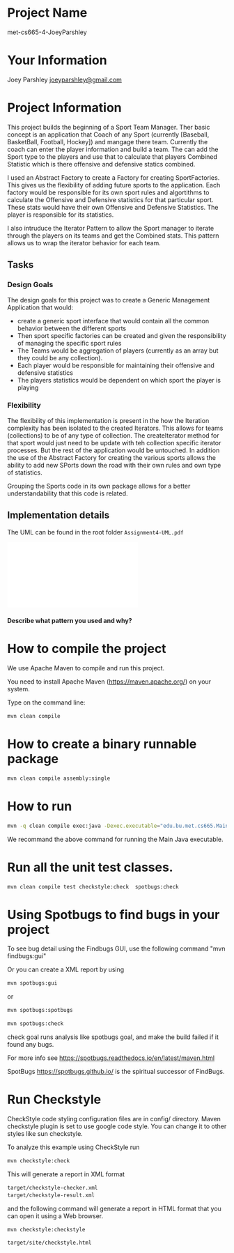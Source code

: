 # Project Name
met-cs665-4-JoeyParshley
# Your Information
Joey Parshley
joeyparshley@gmail.com

# Project Information
This project builds the beginning of a Sport Team Manager. Ther basic concept is an application that Coach 
of any Sport (currently [Baseball, BasketBall, Football, Hockey]) and mangage there team. Currently the coach can
enter the player information and build a team. The can add the Sport type to the players and use that to calculate that
players Combined Statistic which is there offensive and defensive statics combined. 

I used an Abstract Factory to create a Factory for creating SportFactories. This gives us the flexibility
of adding future sports to the application. Each factory would be responsible for its own sport rules and algortithms
to calculate the Offensive and Defensive statistics for that particular sport. These stats would have their own 
Offensive and Defensive Statistics. The player is responsible for its statistics.

I also intruduce the Iterator Pattern to allow the Sport manager to iterate through the players on its teams and 
get the Combined stats. This pattern allows us to wrap the iterator behavior for each team.

## Tasks
### Design Goals
The design goals for this project was to create a Generic Management Application that would:
* create a generic sport interface that would contain all the common behavior between the different sports
* Then sport specific factories can be created and given the responsibility of managing the specific sport rules
* The Teams would be aggregation of players (currently as an array but they could be any collection).
* Each player would be responsible for maintaining their offensive and defensive statistics
* The players statistics would be dependent on which sport the player is playing

### Flexibility
The flexibility of this implementation is present in the how the Iteration complexity has been isolated to the 
created Iterators. This allows for teams (collections) to be of any type of collection. The createIterator method for that sport
would just need to be update with teh collection specific iterator processes. But the rest of the application
would be untouched.
In addition the use of the Abstract Factory for creating the various sports allows the ability to add new SPorts down 
the road with their own rules and own type of statistics.

Grouping the Sports code in its own package allows for a better understandability that this code is related.

## Implementation details
The UML can be found in the root folder `Assignment4-UML.pdf`

![Project-UML](Project-UML.pdf)

#### Describe what pattern you used and why?


# How to compile the project

We use Apache Maven to compile and run this project. 

You need to install Apache Maven (https://maven.apache.org/)  on your system. 

Type on the command line: 

```bash
mvn clean compile
```

# How to create a binary runnable package 


```bash
mvn clean compile assembly:single
```


# How to run

```bash
mvn -q clean compile exec:java -Dexec.executable="edu.bu.met.cs665.Main" -Dlog4j.configuration="file:log4j.properties"
```

We recommand the above command for running the Main Java executable. 




# Run all the unit test classes.


```bash
mvn clean compile test checkstyle:check  spotbugs:check
```

# Using Spotbugs to find bugs in your project 

To see bug detail using the Findbugs GUI, use the following command "mvn findbugs:gui"

Or you can create a XML report by using  


```bash
mvn spotbugs:gui 
```

or 


```bash
mvn spotbugs:spotbugs
```


```bash
mvn spotbugs:check 
```

check goal runs analysis like spotbugs goal, and make the build failed if it found any bugs. 


For more info see 
https://spotbugs.readthedocs.io/en/latest/maven.html


SpotBugs https://spotbugs.github.io/ is the spiritual successor of FindBugs.


# Run Checkstyle 

CheckStyle code styling configuration files are in config/ directory. Maven checkstyle plugin is set to use google code style. 
You can change it to other styles like sun checkstyle. 

To analyze this example using CheckStyle run 

```bash
mvn checkstyle:check
```

This will generate a report in XML format


```bash
target/checkstyle-checker.xml
target/checkstyle-result.xml
```

and the following command will generate a report in HTML format that you can open it using a Web browser. 

```bash
mvn checkstyle:checkstyle
```

```bash
target/site/checkstyle.html
```
